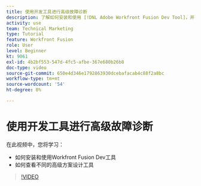 ```yaml
---
title: 使用开发工具进行高级故障诊断
description: 了解如何安装和使用 [!DNL Adobe Workfront Fusion Dev Tool]，并查看其中包含的不同高级方案设计工具。
activity: use
team: Technical Marketing
type: Tutorial
feature: Workfront Fusion
role: User
level: Beginner
kt: 9061
exl-id: 4b2bf553-547d-4fc5-afbe-367e680b26b8
doc-type: video
source-git-commit: 650e4d346e1792863930dcebafacab4c88f2a8bc
workflow-type: tm+mt
source-wordcount: '54'
ht-degree: 0%

---
```


# 使用开发工具进行高级故障诊断

在此视频中，您将学习：

* 如何安装和使用Workfront Fusion Dev工具
* 如何查看不同的高级方案设计工具

>[!VIDEO](https://video.tv.adobe.com/v/335302/?quality=12&learn=on)
